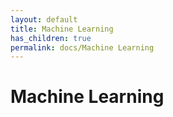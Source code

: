 ```yaml
---
layout: default
title: Machine Learning
has_children: true
permalink: docs/Machine Learning
---
```

# Machine Learning

